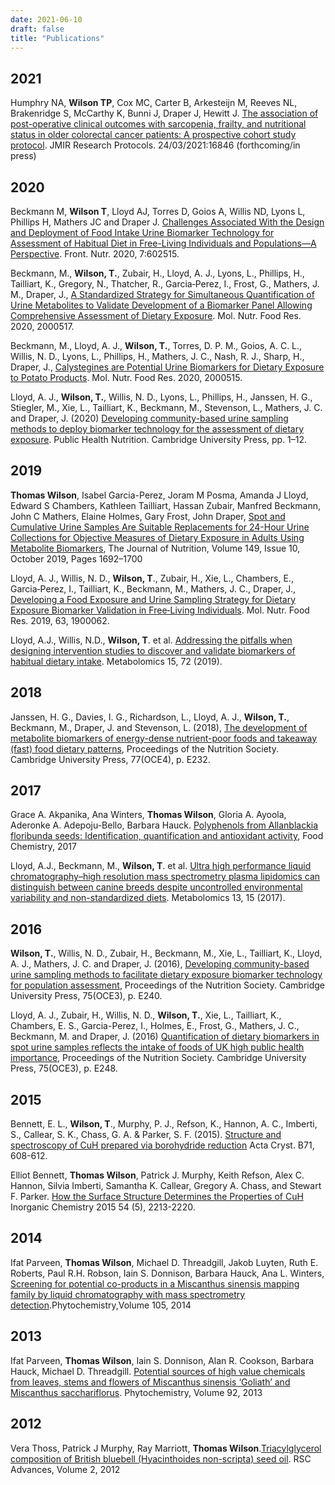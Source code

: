 ```yaml
---
date: 2021-06-10
draft: false
title: "Publications"
---
```


<link rel="stylesheet" href="https://cdn.jsdelivr.net/gh/jpswalsh/academicons@1/css/academicons.min.css">

<h2 id="2021">
  <a href="2021"></a>
  2021
</h2>

Humphry NA, **Wilson TP**, Cox MC, Carter B, Arkesteijn M, Reeves NL, Brakenridge S, McCarthy K, Bunni J, Draper J, Hewitt J. [The association of post-operative clinical outcomes with sarcopenia, frailty, and nutritional status in older colorectal cancer patients: A prospective cohort study protocol](https://doi.org/10.2196/16846). JMIR Research Protocols. 24/03/2021:16846 (forthcoming/in press) <span class="ai ai-open-access ai-1x"></span>

<h2 id="2020">
  <a href="2020"></a>
  2020
</h2>

Beckmann M, **Wilson T**, Lloyd AJ, Torres D, Goios A, Willis ND, Lyons L, Phillips H, Mathers JC and Draper J. [Challenges Associated With the Design and Deployment of Food Intake Urine Biomarker Technology for Assessment of Habitual Diet in Free-Living Individuals and Populations—A Perspective](https://doi.org/10.3389/fnut.2020.602515). Front. Nutr. 2020, 7:602515. <span class="ai ai-open-access ai-1x"></span>

Beckmann, M., **Wilson, T.**, Zubair, H., Lloyd, A. J., Lyons, L., Phillips, H., Tailliart, K., Gregory, N., Thatcher, R., Garcia‐Perez, I., Frost, G., Mathers, J. M., Draper, J., [A Standardized Strategy for Simultaneous Quantification of Urine Metabolites to Validate Development of a Biomarker Panel Allowing Comprehensive Assessment of Dietary Exposure](https://doi.org/10.1002/mnfr.202000517). Mol. Nutr. Food Res. 2020, 2000517. <span class="ai ai-open-access ai-1x"></span>

 Beckmann, M., Lloyd, A. J., **Wilson, T.**, Torres, D. P. M., Goios, A. C. L., Willis, N. D., Lyons, L., Phillips, H., Mathers, J. C., Nash, R. J., Sharp, H., Draper, J., [Calystegines are Potential Urine Biomarkers for Dietary Exposure to Potato Products](https://doi.org/10.1002/mnfr.202000515). Mol. Nutr. Food Res. 2020, 2000515. <span class="ai ai-open-access ai-1x">


Lloyd, A. J., **Wilson, T.**, Willis, N. D., Lyons, L., Phillips, H., Janssen, H. G., Stiegler, M., Xie, L., Tailliart, K., Beckmann, M., Stevenson, L., Mathers, J. C. and Draper, J. (2020) [Developing community-based urine sampling methods to deploy biomarker technology for the assessment of dietary exposure](https://doi:10.1017/S136898002000097X). Public Health Nutrition. Cambridge University Press, pp. 1–12. <span class="ai ai-open-access ai-1x">

<h2 id="2019">
  <a href="2019"></a>
  2019
</h2>


**Thomas Wilson**, Isabel Garcia-Perez, Joram M Posma, Amanda J Lloyd, Edward S Chambers, Kathleen Tailliart, Hassan Zubair, Manfred Beckmann, John C Mathers, Elaine Holmes, Gary Frost, John Draper, [Spot and Cumulative Urine Samples Are Suitable Replacements for 24-Hour Urine Collections for Objective Measures of Dietary Exposure in Adults Using Metabolite Biomarkers](https://doi.org/10.1093/jn/nxz138), The Journal of Nutrition, Volume 149, Issue 10, October 2019, Pages 1692–1700 

Lloyd, A. J., Willis, N. D., **Wilson, T**., Zubair, H., Xie, L., Chambers, E., Garcia‐Perez, I., Tailliart, K., Beckmann, M., Mathers, J. C., Draper, J., [Developing a Food Exposure and Urine Sampling Strategy for Dietary Exposure Biomarker Validation in Free‐Living Individuals](https://doi.org/10.1002/mnfr.201900062). Mol. Nutr. Food Res. 2019, 63, 1900062. <span class="ai ai-open-access ai-1x">

Lloyd, A.J., Willis, N.D., **Wilson, T**. et al. [Addressing the pitfalls when designing intervention studies to discover and validate biomarkers of habitual dietary intake](https://doi.org/10.1007/s11306-019-1532-3). Metabolomics 15, 72 (2019). <span class="ai ai-open-access ai-1x">

<h2 id="2018">
  <a href="2018"></a>
  2018
</h2>

Janssen, H. G., Davies, I. G., Richardson, L., Lloyd, A. J., **Wilson, T.**, Beckmann, M., Draper, J. and Stevenson, L. (2018), [The development of metabolite biomarkers of energy-dense nutrient-poor foods and takeaway (fast) food dietary patterns](https://doi.org/10.1017/S0029665118002380), Proceedings of the Nutrition Society. Cambridge University Press, 77(OCE4), p. E232. 


<h2 id="2017">
  <a href="2017"></a>
  2017
</h2>

Grace A. Akpanika, Ana Winters, **Thomas Wilson**, Gloria A. Ayoola, Aderonke A. Adepoju-Bello, Barbara Hauck. [Polyphenols from Allanblackia floribunda seeds: Identification, quantification and antioxidant activity](https://doi.org/10.1016/j.foodchem.2016.12.002), Food Chemistry, 2017

Lloyd, A.J., Beckmann, M., **Wilson, T**. et al. [Ultra high performance liquid chromatography–high resolution mass spectrometry plasma lipidomics can distinguish between canine breeds despite uncontrolled environmental variability and non-standardized diets](https://doi.org/10.1007/s11306-016-1152-0). Metabolomics 13, 15 (2017). <span class="ai ai-open-access ai-1x">

<h2 id="2016">
  <a href="2016"></a>
  2016
</h2>

**Wilson, T.**, Willis, N. D., Zubair, H., Beckmann, M., Xie, L., Tailliart, K., Lloyd, A. J., Mathers, J. C. and Draper, J. (2016), [Developing community-based urine sampling methods to facilitate dietary exposure biomarker technology for population assessment](http://doi.org/10.1017/S002966511600255X.), Proceedings of the Nutrition Society. Cambridge University Press, 75(OCE3), p. E240. <span class="ai ai-open-access ai-1x">

Lloyd, A. J., Zubair, H., Willis, N. D., **Wilson, T.**, Xie, L., Tailliart, K., Chambers, E. S., Garcia-Perez, I., Holmes, E., Frost, G., Mathers, J. C., Beckmann, M. and Draper, J. (2016) [Quantification of dietary biomarkers in spot urine samples reflects the intake of foods of UK high public health importance]((http://doi.org10.1017/S0029665116002639)), Proceedings of the Nutrition Society. Cambridge University Press, 75(OCE3), p. E248. <span class="ai ai-open-access ai-1x">

<h2 id="2015">
  <a href="2015"></a>
  2015
</h2>

Bennett, E. L., **Wilson, T**., Murphy, P. J., Refson, K., Hannon, A. C., Imberti, S., Callear, S. K., Chass, G. A. & Parker, S. F. (2015). [Structure and spectroscopy of CuH prepared via borohydride reduction](https://doi.org/10.1107/S2052520615015176) Acta Cryst. B71, 608-612. <span class="ai ai-open-access ai-1x">

Elliot Bennett, **Thomas Wilson**, Patrick J. Murphy, Keith Refson, Alex C. Hannon, Silvia Imberti, Samantha K. Callear, Gregory A. Chass, and Stewart F. Parker. [How the Surface Structure Determines the Properties of CuH](http://doi.org/10.1021/ic5027009) Inorganic Chemistry 2015 54 (5), 2213-2220. <span class="ai ai-open-access ai-1x">

<h2 id="2014">
  <a href="2014"></a>
  2014
</h2>

Ifat Parveen, **Thomas Wilson**, Michael D. Threadgill, Jakob Luyten, Ruth E. Roberts, Paul R.H. Robson, Iain S. Donnison, Barbara Hauck, Ana L. Winters,
[Screening for potential co-products in a Miscanthus sinensis mapping family by liquid chromatography with mass spectrometry detection](https://doi.org/10.1016/j.phytochem.2014.05.003).Phytochemistry,Volume 105, 2014

<h2 id="2013">
  <a href="2013"></a>
  2013
</h2>

Ifat Parveen, **Thomas Wilson**, Iain S. Donnison, Alan R. Cookson, Barbara Hauck, Michael D. Threadgill. [Potential sources of high value chemicals from leaves, stems and flowers of Miscanthus sinensis ‘Goliath’ and Miscanthus sacchariflorus](https://doi.org/10.1016/j.phytochem.2013.04.004). Phytochemistry, Volume 92, 2013

<h2 id="2012">
  <a href="2012"></a>
  2012
</h2>

Vera Thoss, Patrick J Murphy, Ray Marriott, **Thomas Wilson**.[Triacylglycerol composition of British bluebell (Hyacinthoides non-scripta) seed oil](http://dx.doi.org/10.1039/C2RA20090B). RSC Advances, Volume 2, 2012
